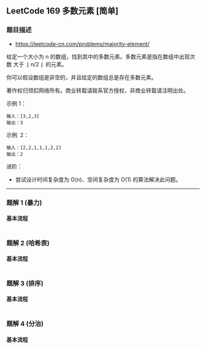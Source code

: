 ## LeetCode 169 多数元素 [简单]

### 题目描述

- https://leetcode-cn.com/problems/majority-element/

给定一个大小为 n 的数组，找到其中的多数元素。多数元素是指在数组中出现次数 大于  ⌊ n/2 ⌋  的元素。

你可以假设数组是非空的，并且给定的数组总是存在多数元素。

著作权归领扣网络所有。商业转载请联系官方授权，非商业转载请注明出处。

示例 1：

```
输入：[3,2,3]
输出：3
```

示例  2：

```
输入：[2,2,1,1,1,2,2]
输出：2
```

进阶：

- 尝试设计时间复杂度为 O(n)、空间复杂度为 O(1) 的算法解决此问题。

---

### 题解 1 (暴力)

#### 基本流程

```

```

### 题解 2 (哈希表)

#### 基本流程

```

```

### 题解 3 (排序)

#### 基本流程

```

```

### 题解 4 (分治)

#### 基本流程

```

```
